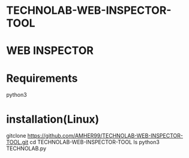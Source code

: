 # TECHNOLAB-WEB-INSPECTOR-TOOL



# WEB INSPECTOR


# Requirements
  python3



# installation(Linux)

 gitclone https://github.com/AMHER99/TECHNOLAB-WEB-INSPECTOR-TOOL.git
 cd TECHNOLAB-WEB-INSPECTOR-TOOL
 ls
 python3 TECHNOLAB.py
